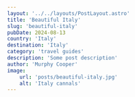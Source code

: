 ```yaml
---
layout: '../../layouts/PostLayout.astro'
title: 'Beautiful Italy'
slug: 'beautiful-italy'
pubDate: 2024-08-13
country: 'Italy'
destination: 'Italy'
category: 'travel guides'
description: 'Some post description'
author: 'Murphy Cooper'
image:
    url: 'posts/beautiful-italy.jpg'
    alt: 'Italy cannals'
---
```

